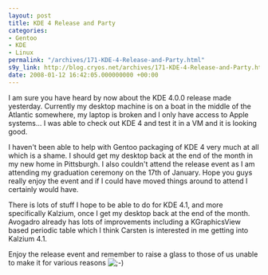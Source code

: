 ```yaml
---
layout: post
title: KDE 4 Release and Party
categories:
- Gentoo
- KDE
- Linux
permalink: "/archives/171-KDE-4-Release-and-Party.html"
s9y_link: http://blog.cryos.net/archives/171-KDE-4-Release-and-Party.html
date: 2008-01-12 16:42:05.000000000 +00:00
---
```

<span><p>I am sure you have heard by now about the KDE 4.0.0 release made yesterday. Currently my desktop machine is on a boat in the middle of the Atlantic somewhere, my laptop is broken and I only have access to Apple systems... I was able to check out KDE 4 and test it in a VM and it is looking good.</p>

<p>I haven't been able to help with Gentoo packaging of KDE 4 very much at all which is a shame. I should get my desktop back at the end of the month in my new home in Pittsburgh. I also couldn't attend the release event as I am attending my graduation ceremony on the 17th of January. Hope you guys really enjoy the event and if I could have moved things around to attend I certainly would have.</p>

<p>There is lots of stuff I hope to be able to do for KDE 4.1, and more specifically Kalzium, once I get my desktop back at the end of the month. Avogadro already has lots of improvements including a KGraphicsView based periodic table which I think Carsten is interested in me getting into Kalzium 4.1.</p>

<p>Enjoy the release event and remember to raise a glass to those of us unable to make it for various reasons <img src="http://blog.cryos.net/templates/default/img/emoticons/wink.png" alt=";-)" style="display: inline; vertical-align: bottom;" class="emoticon" /></p></span>
